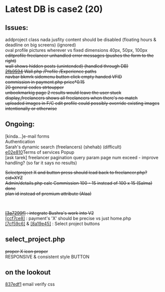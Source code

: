 # Latest DB is case2 (20)

## Issues:
addproject class nada jusfity content should be disabled (floating hours & deadline on big screens) (ignored)</br>
oval profile pictures wherever vs fixed dimensions 40px, 50px, 100px </br>
~~editprofile freelancer unhandled error messages (pushes the form to the right)~~ </br>
~~wall shows hidden posts (unintended) (handled through DB)~~ </br>
~~[2fb9594](https://github.com/ShehabSerry/Case-2-Team-2/commit/2fb959458b45ad13893b0722c5c6c885e297336f) Wall.php /Profile /Experience paths~~ </br>
~~navbar bkmrk sidemenu button click empty handed VFID~~ </br>
~~commission in payment.php price*0.15~~</br>
~~20 general codes strtoupper~~</br>
~~unbookmarkig page 2 results would leave the user stuck~~</br>
~~display_freelancers shows all freelancers when there's no match~~</br>
~~uploaded images in F/C edit profile could possibly override existing images intentionally or otherwise </br>~~

## Ongoing:
[kinda...]e-mail forms </br>
Authentication </br>
Sarah's dynamic search (freelancers) (shehab) (difficult) </br>
[e02e810](https://github.com/ShehabSerry/Case-2-Team-2/commit/e02e810f89ead924704212c5d8f5324a6c3fbe4b)Terms of services Popup </br>
[ask tarek] freelancer pagination query param page num exceed - improve handling? (so far it says no results) </br>

~~Selectproject X and button press should lead back to freelancer.php?cid=XYZ~~ </br>
~~Admin/details.php calc Commission 100 - 15 instead of 100 x 15 (Salma) done~~ </br>
~~plan id instead of premium attribute (Alaa)~~ </br>

</br>

~~[[3a7299f]](https://github.com/ShehabSerry/Case-2-Team-2/commit/3a7299ff682cfab3e4787cb7ead68dcf921bc063) : integrate Bushra's work into V2~~ </br>
[[ccf7ce8]](https://github.com/ShehabSerry/Case-2-Team-2/commit/ccf7ce81c1e1d9bbaff692db86e44a9f813bc379) : payment's 'X' should be precise vs just home.php </br>
[[7cf59c6]](https://github.com/ShehabSerry/Case-2-Team-2/commit/7cf59c6a8064e05277564abdd32283aae30ddc55) & [[8a19e45]](https://github.com/ShehabSerry/Case-2-Team-2/commit/8a19e4587d76e7159dcdc9592ea2139172cef217) : Select project buttons </br>

## select_project.php
~~proper X icon proper~~</br>
RESPONSIVE & consistent style BUTTON </br>

## on the lookout
[837edf1](https://github.com/ShehabSerry/Case-2-Team-2/commit/837edf17cb25fc40f72170f98716561400b9e1fa) email verify css </br>
